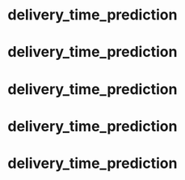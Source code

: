 # delivery_time_prediction
# delivery_time_prediction
# delivery_time_prediction
# delivery_time_prediction
# delivery_time_prediction
